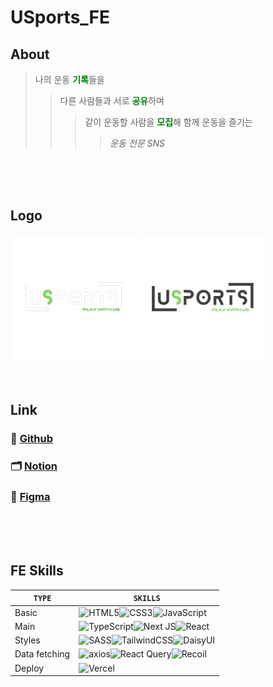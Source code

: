 # USports_FE

## About
> 나의 운동 <span style='color:green; font-weight:bold'>기록</span>들을
>
> > 다른 사람들과 서로 <span style='color:green; font-weight:bold'>공유</span>하며
> >
> > > 같이 운동할 사람을 <span style='color:green; font-weight:bold'>모집</span>해 함께 운동을 즐기는
> > >
> > > > _운동 전문 SNS_

<br>
<br>
<br>

## Logo

<img src="public/usports_logo2.png" alt="logo" style='display:inline-block; width:40%; object-fit:contain'>
<img src="public/usports_logo1.png" alt="logo" style='display:inline-block; width:40%; object-fit:contain'>
<br>
<br>
<br>

## Link

### 📎 [Github](https://github.com/AnonymousZB14/USports_FE)

### 🗂️ [Notion](https://gleaming-canid-70b.notion.site/Main-usports-d19a7d683f494b178e62403edd6f84ae?pvs=4)

### 🎨 [Figma](https://www.figma.com/file/RiyQ1qhN4RXkdiMWr7OrEF/%EC%A0%9C%EB%A1%9C%EB%B2%A0%EC%9D%B4%EC%8A%A4-2%EC%A1%B0?type=design&node-id=0%3A1&mode=design&t=5woPr1uYENUKgQDm-1)

<br>
<br>
<br>

## FE Skills

| `TYPE`        | `SKILLS`                                                                                                                                                                                                                                                                                                                                    |
| ------------- | ------------------------------------------------------------------------------------------------------------------------------------------------------------------------------------------------------------------------------------------------------------------------------------------------------------------------------------------- |
| Basic         | ![HTML5](https://img.shields.io/badge/html5-%23E34F26.svg?style=for-the-badge&logo=html5&logoColor=white)![CSS3](https://img.shields.io/badge/css3-%231572B6.svg?style=for-the-badge&logo=css3&logoColor=white)![JavaScript](https://img.shields.io/badge/javascript-%23323330.svg?style=for-the-badge&logo=javascript&logoColor=%23F7DF1E) |
| Main          | ![TypeScript](https://img.shields.io/badge/typescript-%23007ACC.svg?style=for-the-badge&logo=typescript&logoColor=white)![Next JS](https://img.shields.io/badge/Next14-black?style=for-the-badge&logo=next.js&logoColor=white)![React](https://img.shields.io/badge/react-%2320232a.svg?style=for-the-badge&logo=react&logoColor=%2361DAFB) |
| Styles        | ![SASS](https://img.shields.io/badge/SASS-hotpink.svg?style=for-the-badge&logo=SASS&logoColor=white)![TailwindCSS](https://img.shields.io/badge/tailwindcss-%2338B2AC.svg?style=for-the-badge&logo=tailwind-css&logoColor=white)![DaisyUI](https://img.shields.io/badge/daisyui-5A0EF8?style=for-the-badge&logo=daisyui&logoColor=white)    |
| Data fetching | ![axios](https://img.shields.io/badge/-axios-%23000000?style=for-the-badge&%20query&logoColor=white)![React Query](https://img.shields.io/badge/-React%20Query-FF4154?style=for-the-badge&logo=react%20query&logoColor=white)![Recoil](https://img.shields.io/badge/-Recoil-%234f0599?style=for-the-badge&%20query&logoColor=white)         |
| Deploy        | ![Vercel](https://img.shields.io/badge/vercel-%23000000.svg?style=for-the-badge&logo=vercel&logoColor=white)                                                                                                                                                                                                                                |

